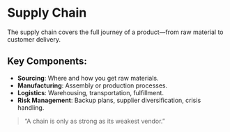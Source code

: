 # Supply Chain

The supply chain covers the full journey of a product—from raw material to customer delivery.

## Key Components:
- **Sourcing**: Where and how you get raw materials.
- **Manufacturing**: Assembly or production processes.
- **Logistics**: Warehousing, transportation, fulfillment.
- **Risk Management**: Backup plans, supplier diversification, crisis handling.

> “A chain is only as strong as its weakest vendor.”
